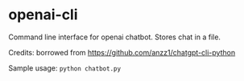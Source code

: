 # openai-cli

Command line interface for openai chatbot.
Stores chat in a file.

Credits: borrowed from https://github.com/anzz1/chatgpt-cli-python

Sample usage: ```python chatbot.py```

